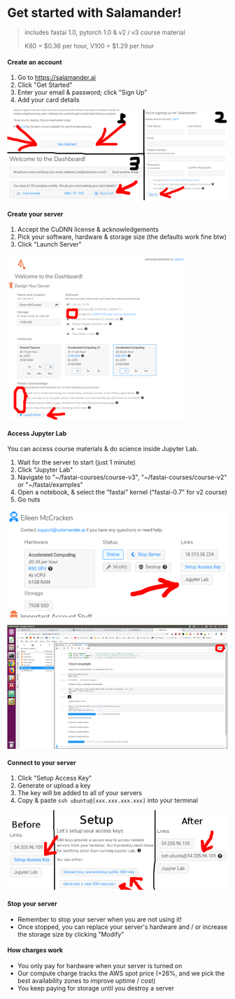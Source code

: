 # Get started with Salamander!

> includes fastai 1.0, pytorch 1.0 & v2 / v3 course material
>
> K80 = $0.36 per hour, V100 = $1.29 per hour

#### Create an account

1. Go to https://salamander.ai
2. Click "Get Started"
3. Enter your email & password; click "Sign Up"
4. Add your card details

![](./images/salamander/create_account.png)

#### Create your server

1. Accept the CuDNN license & acknowledgements
2. Pick your software, hardware & storage size (the defaults work fine btw)
3. Click "Launch Server"

![](./images/salamander/create_server.png)

#### Access Jupyter Lab

You can access course materials & do science inside Jupyter Lab.

1. Wait for the server to start (just 1 minute)
2. Click "Jupyter Lab"
3. Navigate to "\~/fastai-courses/course-v3", "\~/fastai-courses/course-v2" or "\~/fastai/examples"
4. Open a notebook, & select the "fastai" kernel ("fastai-0.7" for v2 course)
5. Go nuts

![](./images/salamander/jupyter_lab_1.png)

![](./images/salamander/jupyter_lab_2.png)

#### Connect to your server

1. Click "Setup Access Key"
2. Generate or upload a key
3. The key will be added to all of your servers
4. Copy & paste `ssh ubuntu@[xxx.xxx.xxx.xxx]` into your terminal

![](./images/salamander/connect.png)

#### Stop your server

* Remember to stop your server when you are not using it!
* Once stopped, you can replace your server's hardware and / or increase the storage size by clicking "Modify"

#### How charges work

* You only pay for hardware when your server is turned on
* Our compute charge tracks the AWS spot price (+26%, and we pick the best availability zones to improve uptime / cost)
* You keep paying for storage until you destroy a server
